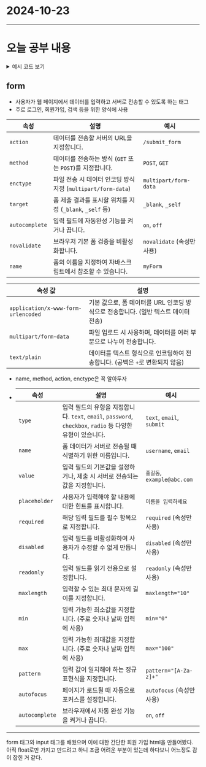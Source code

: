# 2024-10-23
---

# 오늘 공부 내용

<details>
  <summary>예시 코드 보기</summary>

  ```java
  //여기에 코드를 작성

   ```

</details>

## form
- 사용자가 웹 페이지에서 데이터를 입력하고 서버로 전송할 수 있도록
하는 태그
- 주로 로그인, 회원가입, 검색 등을 위한 양식에 사용

| 속성     | 설명                                                               | 예시                      |
|----------|--------------------------------------------------------------------|---------------------------|
| `action` | 데이터를 전송할 서버의 URL을 지정합니다.                            | `/submit_form`            |
| `method` | 데이터를 전송하는 방식 (`GET` 또는 `POST`)를 지정합니다.             | `POST`, `GET`             |
| `enctype`| 파일 전송 시 데이터 인코딩 방식 지정 (`multipart/form-data`)         | `multipart/form-data`      |
| `target` | 폼 제출 결과를 표시할 위치를 지정 (`_blank`, `_self` 등)            | `_blank`, `_self`          |
| `autocomplete` | 입력 필드에 자동완성 기능을 켜거나 끕니다.                    | `on`, `off`               |
| `novalidate` | 브라우저 기본 폼 검증을 비활성화합니다.                        | `novalidate` (속성만 사용)|
| `name`   | 폼의 이름을 지정하여 자바스크립트에서 참조할 수 있습니다.          | `myForm`                  |

| 속성 값                | 설명                                                                                   |
|------------------------|----------------------------------------------------------------------------------------|
| `application/x-www-form-urlencoded` | 기본 값으로, 폼 데이터를 URL 인코딩 방식으로 전송합니다. (일반 텍스트 데이터 전송)    |
| `multipart/form-data`   | 파일 업로드 시 사용하며, 데이터를 여러 부분으로 나누어 전송합니다.                       |
| `text/plain`            | 데이터를 텍스트 형식으로 인코딩하여 전송합니다. (공백은 `+`로 변환되지 않음)               |

- name, method, action, enctype은 꼭 알아두자
- 
  | 속성       | 설명                                                                                   | 예시                     |
  |------------|----------------------------------------------------------------------------------------|--------------------------|
  | `type`     | 입력 필드의 유형을 지정합니다. `text`, `email`, `password`, `checkbox`, `radio` 등 다양한 유형이 있습니다. | `text`, `email`, `submit` |
  | `name`     | 폼 데이터가 서버로 전송될 때 식별하기 위한 이름입니다.                                   | `username`, `email`      |
  | `value`    | 입력 필드의 기본값을 설정하거나, 제출 시 서버로 전송되는 값을 지정합니다.                | `홍길동`, `example@abc.com`|
  | `placeholder` | 사용자가 입력해야 할 내용에 대한 힌트를 표시합니다.                                  | `이름을 입력하세요`       |
  | `required` | 해당 입력 필드를 필수 항목으로 지정합니다.                                               | `required` (속성만 사용) |
  | `disabled` | 입력 필드를 비활성화하여 사용자가 수정할 수 없게 만듭니다.                               | `disabled` (속성만 사용) |
  | `readonly` | 입력 필드를 읽기 전용으로 설정합니다.                                                    | `readonly` (속성만 사용) |
  | `maxlength`| 입력할 수 있는 최대 문자의 길이를 지정합니다.                                             | `maxlength="10"`         |
  | `min`      | 입력 가능한 최소값을 지정합니다. (주로 숫자나 날짜 입력에 사용)                           | `min="0"`                |
  | `max`      | 입력 가능한 최대값을 지정합니다. (주로 숫자나 날짜 입력에 사용)                           | `max="100"`              |
  | `pattern`  | 입력 값이 일치해야 하는 정규표현식을 지정합니다.                                          | `pattern="[A-Za-z]+"`    |
  | `autofocus`| 페이지가 로드될 때 자동으로 포커스를 설정합니다.                                           | `autofocus` (속성만 사용)|
  | `autocomplete` | 브라우저에서 자동 완성 기능을 켜거나 끕니다.                                          | `on`, `off`              |


--- 
form 태그와 input 태그를 배웠으며 이에 대한 간단한
회원 가입 html을 만들어봤다.
아직 float로만 가지고 만드려고 하니 조금 어려운 부분이 있는데
하다보니 어느정도 감이 잡힌 거 같다.

